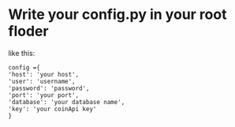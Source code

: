 # Write your config.py in your root floder
  like this:
  ```
  config ={     
  'host': 'your host',       
  'user': 'username',              
  'password': 'password',       
  'port': 'your port',                   
  'database': 'your database name',
  'key': 'your coinApi key'
}
  ```